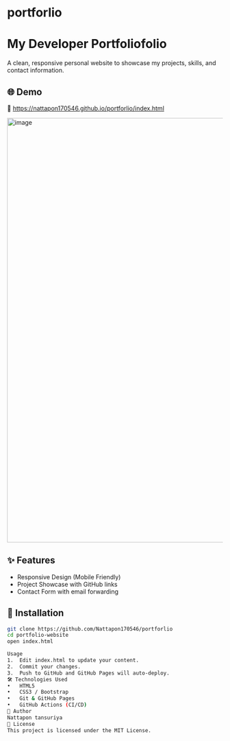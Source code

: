 # portforlio
# My Developer Portfoliofolio

A clean, responsive personal website to showcase my projects, skills, and contact information.

## 🌐 Demo
🔗 https://nattapon170546.github.io/portforlio/index.html

<img width="1919" height="991" alt="image" src="https://github.com/user-attachments/assets/35b7b706-cde2-46b5-a234-c564f0c4f119" />


## ✨ Features
- Responsive Design (Mobile Friendly)
- Project Showcase with GitHub links
- Contact Form with email forwarding

## 🚀 Installation
```bash
git clone https://github.com/Nattapon170546/portforlio
cd portfolio-website
open index.html

Usage
1.	Edit index.html to update your content.
2.	Commit your changes.
3.	Push to GitHub and GitHub Pages will auto-deploy.
🛠 Technologies Used
•	HTML5
•	CSS3 / Bootstrap
•	Git & GitHub Pages
•	GitHub Actions (CI/CD)
🙋 Author
Nattapon tansuriya
📄 License
This project is licensed under the MIT License.
